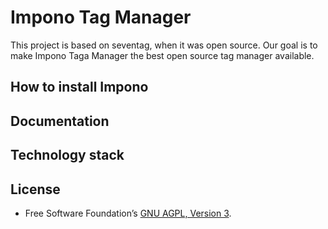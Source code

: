 # Impono Tag Manager

This project is based on seventag, when it was open source. Our goal is to make
Impono Taga Manager the best open source tag manager available.

## How to install Impono

## Documentation

## Technology stack

## License
- Free Software Foundation’s [GNU AGPL, Version 3](LICENSE).
